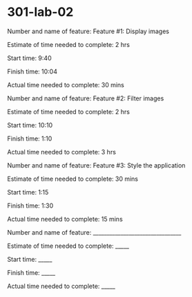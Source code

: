# 301-lab-02

Number and name of feature: Feature #1: Display images

Estimate of time needed to complete: 2 hrs

Start time: 9:40

Finish time: 10:04

Actual time needed to complete: 30 mins


Number and name of feature: Feature #2: Filter images

Estimate of time needed to complete: 2 hrs

Start time: 10:10

Finish time: 1:10

Actual time needed to complete: 3 hrs


Number and name of feature: Feature #3: Style the application

Estimate of time needed to complete: 30 mins

Start time: 1:15

Finish time: 1:30

Actual time needed to complete: 15 mins


Number and name of feature: ________________________________

Estimate of time needed to complete: _____

Start time: _____

Finish time: _____

Actual time needed to complete: _____